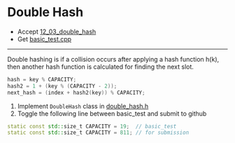 # Double Hash

- Accept [12_03_double_hash](https://classroom.github.com/a/vlsjJCAk)
- Get [basic_test.cpp](basic_test.cpp)

---

Double hashing is if a collision occurs after applying a hash function h(k), then another hash function is calculated for finding the next slot.

```cpp
hash = key % CAPACITY;
hash2 = 1 + (key % (CAPACITY - 2));
next_hash = (index + hash2(key)) % CAPACITY;
```

1. Implement `DoubleHash` class in [double_hash.h](double_hash.h)
2. Toggle the following line between basic_test and submit to github

```cpp
static const std::size_t CAPACITY = 19;  // basic_test
static const std::size_t CAPACITY = 811; // for submission
```
